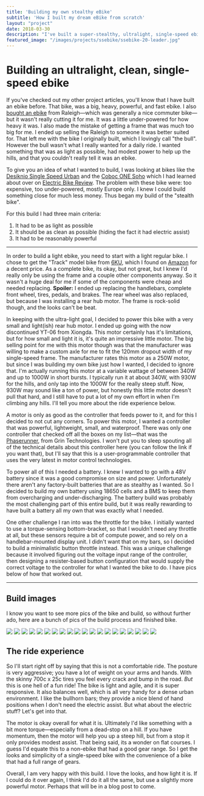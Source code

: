 ```yaml
---
title: 'Building my own stealthy eBike'
subtitle: 'How I built my dream eBike from scratch'
layout: "project"
date: 2018-03-30
description: "I've built a super-stealthy, ultralight, single-speed ebike."
featured_image: "/images/projects/ssebike/ssebike-20-leader.jpg"
---
```


# Building an ultralight, clean, single-speed ebike

If you've checked out my other project articles, you'll know that I have built an ebike before. That bike, was a big, heavy, powerful, and fast ebike. I also [bought an ebike](/electric-bikes/new-ebike/) from Raleigh—which was generally a nice commuter bike—but it wasn't really cutting it for me. It was a little under-powered for how heavy it was. I also made the mistake of getting a frame that was much too big for me. I ended up selling the Raleigh to someone it was better suited for. That left me with the bike I originally built, which I lovingly call "the bull". However the bull wasn't what I really wanted for a daily ride. I wanted something that was as light as possible, had modest power to help up the hills, and that you couldn't really tell it was an ebike.

To give you an idea of what I wanted to build, I was looking at bikes like the [Desiknio Single Speed Urban](https://electricbikereview.com/desiknio/single-speed-urban/) and the [Coboc ONE Soho](https://electricbikereview.com/coboc/one-soho/) which I had learned about over on [Electric Bike Review](https://electricbikereview.com). The problem with these bike were: too expensive, too under-powered, mostly Europe only. I knew I could build something close for much less money. Thus began my build of the "stealth bike".

For this build I had three main criteria:

1. It had to be as light as possible
2. It should be as clean as possible (hiding the fact it had electric assist)
3. It had to be reasonably powerful

---

In order to build a light ebike, you need to start with a light regular bike. I chose to get the "Track" model bike from [6KU](https://www.6ku.com), which I found on [Amazon]( https://www.amazon.com/dp/B018NVR8Q6/ref=cm_sw_em_r_mt_dp_U_yBz.CbPNJ9N7V) for a decent price. As a complete bike, its okay, but not great, but I knew I'd really only be using the frame and a couple other components anyway. So it wasn't a huge deal for me if some of the components were cheap and needed replacing.
__Spoiler:__ I ended up replacing the handlebars, complete front wheel, tires, pedals, and brakes. The rear wheel was also replaced, but because I was installing a rear hub motor. The frame is rock-solid though, and the looks can't be beat.

In keeping with the ultra-light goal, I decided to power this bike with a very small and light(ish) rear hub motor. I ended up going with the now discontinued YT-06 from Xiongda. This motor certainly has it's limitations, but for how small and light it is, it's quite an impressive little motor. The big selling point for me with this motor though was that the manufacturer was willing to make a custom axle for me to fit the 120mm dropout width of my single-speed frame. The manufacturer rates this motor as a 250W motor, but since I was building my own bike just how I wanted, I decided to ignore that. I'm actually running this motor at a variable wattage of between 340W and up to 1000W in short bursts. I typically run it at about 340W, with 930W for the hills, and only tap into the 1000W for the really steep stuff. Now, 930W may sound like a ton of power, but honestly this little motor doesn't pull that hard, and I still have to put a lot of my own effort in when I'm climbing any hills. I'll tell you more about the ride experience below.

A motor is only as good as the controller that feeds power to it, and for this I decided to not cut any corners. To power this motor, I wanted a controller that was powerful, lightweight, small, and waterproof. There was only one controller that checked off all the boxes on my list—that was the [Phaserunner](https://www.ebikes.ca/product-info/phaserunner.html), from Grin Technologies. I won't put you to sleep spouting all of the technical details about this controller here (you can follow the link if you want that), but I'll say that this is a user-programmable controller that uses the very latest in motor control technologies.

To power all of this I needed a battery. I knew I wanted to go with a 48V battery since it was a good compromise on size and power. Unfortunately there aren't any factory-built batteries that are as stealthy as I wanted. So I decided to build my own battery using 18650 cells and a BMS to keep them from overcharging and under-discharging. The battery build was probably the most challenging part of this entire build, but it was really rewarding to have built a battery all my own that was exactly what I needed.

One other challenge I ran into was the throttle for the bike. I initially wanted to use a torque-sensing bottom-bracket, so that I wouldn't need any throttle at all, but these sensors require a bit of compute power, and so rely on a handlebar-mounted display unit. I didn't want that on my bars, so I decided to build a minimalistic button throttle instead. This was a unique challenge because it involved figuring out the voltage input range of the controller, then designing a resister-based button configuration that would supply the correct voltage to the controller for what I wanted the bike to do. I have pics below of how that worked out.

---

## Build images

I know you want to see more pics of the bike and build, so without further ado, here are a bunch of pics of the build process and finished bike.

<div class="gallery" data-columns="3">
	<img src="/images/projects/ssebike/ssebike-1.jpg">
	<img src="/images/projects/ssebike/ssebike-2.jpg">
	<img src="/images/projects/ssebike/ssebike-3.jpg">
	<img src="/images/projects/ssebike/ssebike-4.jpg">
  <img src="/images/projects/ssebike/ssebike-5.jpg">
  <img src="/images/projects/ssebike/ssebike-6.jpg">
  <img src="/images/projects/ssebike/ssebike-7.jpg">
  <img src="/images/projects/ssebike/ssebike-8.jpg">
  <img src="/images/projects/ssebike/ssebike-9.jpg">
  <img src="/images/projects/ssebike/ssebike-10.jpg">
  <img src="/images/projects/ssebike/ssebike-11.jpg">
  <img src="/images/projects/ssebike/ssebike-12.jpg">
  <img src="/images/projects/ssebike/ssebike-13.jpg">
  <img src="/images/projects/ssebike/ssebike-14.jpg">
  <img src="/images/projects/ssebike/ssebike-15.jpg">
  <img src="/images/projects/ssebike/ssebike-16.jpg">
  <img src="/images/projects/ssebike/ssebike-17.jpg">
  <img src="/images/projects/ssebike/ssebike-18.jpg">
  <img src="/images/projects/ssebike/ssebike-19.jpg">
  <img src="/images/projects/ssebike/ssebike-20.jpg">
</div>

## The ride experience

So I'll start right off by saying that this is not a comfortable ride. The posture is very aggressive; you have a lot of weight on your arms and hands. With the skinny 700c x 25c tires you feel every crack and bump in the road. _But_ this is one hell of a fun ride! The bike is light and agile, and it is super responsive. It also balances well, which is all very handy for a dense urban environment. I like the bullhorn bars; they provide a nice blend of hand positions when I don't need the electric assist. But what about the electric stuff? Let's get into that.

The motor is okay overall for what it is. Ultimately I'd like something with a bit more torque—especially from a dead-stop on a hill. If you have momentum, then the motor will help you up a steep hill, but from a stop it only provides modest assist. That being said, its a wonder on flat courses. I guess I'd equate this to a non-ebike that had a good gear range. So I get the looks and simplicity of a single-speed bike with the convenience of a bike that had a full range of gears.

Overall, I am very happy with this build. I love the looks, and how light it is. If I could do it over again, I think I'd do it all the same, but use a slightly more powerful motor. Perhaps that will be in a blog post to come.
